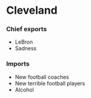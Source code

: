 # Cleveland

### Chief exports

* LeBron
* Sadness

### Imports

* New football coaches
* New terrible football players
* Alcohol

